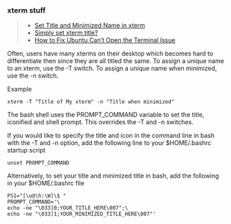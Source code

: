 ### xterm stuff
>- [Set Title and Minimized Name in xterm](https://www.starnet.com/help/set-title-and-minimized-name-in-xterm/)
>- [Simply set xterm title?](https://askubuntu.com/questions/616256/simply-set-xterm-title)
>- [How to Fix Ubuntu Can’t Open the Terminal Issue](https://www.maketecheasier.com/fix-ubuntu-cannot-open-terminal/)

Often, users have many xterms on their desktop which becomes hard to differentiate then since they are all titled the same. To assign a unique name to an xterm, use the -T switch. To assign a unique name when minimized, use the -n switch.

Example
```
xterm -T "Title of My xterm" -n "Title when minimized"
```

The bash shell uses the PROMPT_COMMAND variable to set the title, iconified and shell prompt. This overrides the -T and -n switches.

If you would like to specify the title and icon in the command line in bash with the -T and -n option, add the following line to your $HOME/.bashrc startup script

```
unset PROMPT_COMMAND
```

Alternatively, to set your title and minimized title in bash, add the following in your $HOME/.bashrc file

```
PS1="[\u@\h:\W]\$ "
PROMPT_COMMAND='\
echo -ne "\033]0;YOUR_TITLE_HERE\007";\
echo -ne "\033]1;YOUR_MINIMIZED_TITLE_HERE\007"'
```